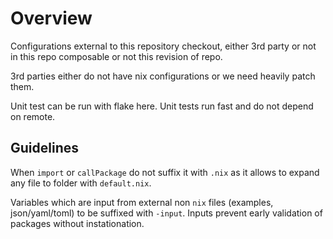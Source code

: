 # Overview

Configurations external to this repository checkout, either 3rd party or not in this repo composable or not this revision of repo.

3rd parties either do not have nix configurations or we need heavily patch them.

Unit test can be run with flake here. Unit tests run fast and do not depend on remote.


## Guidelines

When `import` or `callPackage` do not suffix it with `.nix` as it allows to expand any file to folder with `default.nix`.

Variables which are input from external non `nix` files (examples, json/yaml/toml) to be suffixed with `-input`. Inputs prevent early validation of packages without instationation.  
